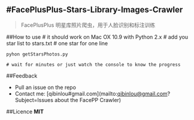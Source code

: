 #FacePlusPlus-Stars-Library-Images-Crawler
---
> FacePlusPlus 明星库照片爬虫，用于人脸识别和标注训练

##How to use
    # it should work on Mac OX 10.9 with Python 2.x
    # add you star list to stars.txt
    # one star for one line
    
    pyhon getStarsPhotos.py
    
    # wait for minutes or just watch the console to know the progress

##Feedback
* Pull an issue on the repo
* Contact me: [qibinlou#gmail.com](mailto:qibinlou@gmail.com?Subject=Issues about the FacePP Crawler)    



##Licence
**MIT**